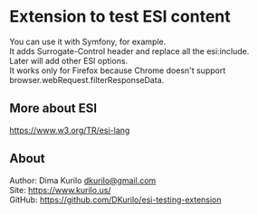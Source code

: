 # Extension to test ESI content #

You can use it with Symfony, for example.  
It adds Surrogate-Control header and replace all the esi:include.  
Later will add other ESI options.  
It works only for Firefox because Chrome doesn't support browser.webRequest.filterResponseData.  

## More about ESI ##

https://www.w3.org/TR/esi-lang  


## About ##

Author: Dima Kurilo <dkurilo@gmail.com>  
Site: https://www.kurilo.us/  
GitHub: https://github.com/DKurilo/esi-testing-extension  
